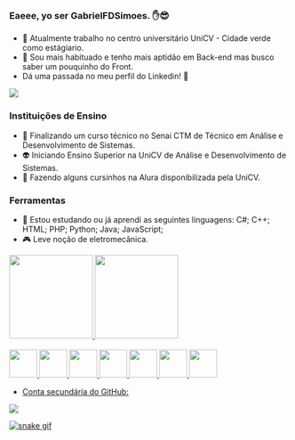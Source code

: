 ### Eaeee, yo ser GabrielFDSimoes. ✋😎
- 🌿 Atualmente trabalho no centro universitário UniCV - Cidade verde como estágiario.
- 👻 Sou mais habituado e tenho mais aptidão em Back-end mas busco saber um pouquinho do Front.
- Dá uma passada no meu perfil do Linkedin! 🤠

<div>
  <a href="https://www.linkedin.com/in/gabriel-frança-4633aa27b/" ><img src="https://img.shields.io/badge/LinkedIn-0077B5?style=for-the-badge&logo=linkedin&logoColor=white" target="_blank"></a>
</div>


### Instituições de Ensino
- 🤖 Finalizando um curso técnico no Senai CTM de Técnico em Análise e Desenvolvimento de Sistemas.
- 👽 Iniciando Ensino Superior na UniCV de Análise e Desenvolvimento de Sistemas.
- 👾 Fazendo alguns cursinhos na Alura disponibilizada pela UniCV.

### Ferramentas
- 🥶 Estou estudando ou já aprendi as seguintes linguagens:
C#;
C++;
HTML;
PHP;
Python;
Java;
JavaScript;
- 🎮 Leve noção de eletromecânica.
<div>
  <a href="https://github.com/NeroWasTrolled">
  <img height="150" src="https://github-readme-stats.vercel.app/api?username=NeroWasTrolled&show_icons=true&theme=dark">
  <img height="150" src="https://github-readme-stats.vercel.app/api/top-langs/?username=NeroWasTrolled&theme=dark&hide_border=false&include_all_commits=false&count_private=false&layout=compact">
</div>
    
<div style="display: inline_block"><br>
  <img height="50" src="https://cdn.jsdelivr.net/gh/devicons/devicon@latest/icons/csharp/csharp-original.svg" />
  <img height="50" src="https://cdn.jsdelivr.net/gh/devicons/devicon@latest/icons/cplusplus/cplusplus-original.svg" />
  <img height="50" src="https://cdn.jsdelivr.net/gh/devicons/devicon@latest/icons/html5/html5-original.svg" />
  <img height="50" src="https://cdn.jsdelivr.net/gh/devicons/devicon@latest/icons/php/php-original.svg" />
  <img height="50" src="https://cdn.jsdelivr.net/gh/devicons/devicon@latest/icons/python/python-original.svg" />
  <img height="50" src="https://cdn.jsdelivr.net/gh/devicons/devicon@latest/icons/java/java-original.svg" />
  <img height="50" src="https://cdn.jsdelivr.net/gh/devicons/devicon@latest/icons/javascript/javascript-original.svg" />
</div>

 - Conta secundária do GitHub:
<div>
  <img href="" src="https://img.shields.io/badge/GitHub-100000?style=for-the-badge&logo=github&logoColor=white">
</div>

![snake gif](https://github.com/NeroWasTrolled/NeroWasTrolled/blob/output/github-contribution-grid-snake.svg)
